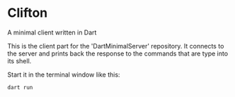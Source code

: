 # Clifton

A minimal client written in Dart

This is the client part for the 'DartMinimalServer' repository.
It connects to the server and prints back the response to the commands that are type into its shell.

Start it in the terminal window like this:

```bash
dart run
```
